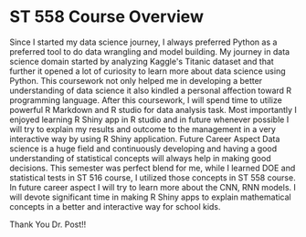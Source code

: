 # ST 558 Course Overview
Since I started my data science journey, I always preferred Python as a preferred tool to do data wrangling and model building. My journey in data science domain started by analyzing Kaggle's Titanic dataset and that further it opened a lot of curiosity to learn more about data science using Python. This coursework not only helped me in developing a better understanding of data science it also kindled a personal affection toward R programming language.
After this coursework, I will spend time to utilize powerful R Markdown and R studio for data analysis task. Most importantly I enjoyed learning R Shiny app in R studio and  in future whenever possible I will try to explain my results and outcome to the management in a very interactive way by using R Shiny application.
Future Career Aspect
Data science is a huge field and continuously developing and having a good understanding of statistical concepts will always help in making good decisions. This semester was perfect blend for me, while I learned DOE and statistical tests in ST 516 course, I utilized those concepts in ST 558 course. In future career aspect I will try to learn more about the CNN, RNN models. I will devote significant time in making R Shiny apps to explain mathematical concepts in a better and interactive way for school kids.

Thank You Dr. Post!!
